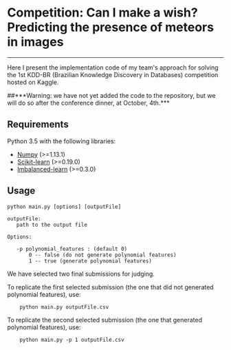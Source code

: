 # Competition: Can I make a wish? Predicting the presence of meteors in images
------------------------------------------------------------------------------

Here I present the implementation code of my team's approach for solving the 1st KDD-BR (Brazilian Knowledge Discovery in Databases) competition hosted on Kaggle.

##\*\*\*Warning: we have not yet added the code to the repository, but we will do so after the conference dinner, at October, 4th.\*\*\*


## Requirements
Python 3.5 with the following libraries:

* [Numpy](http://www.numpy.org/) (>=1.13.1)
* [Scikit-learn](http://scikit-learn.org/) (>=0.19.0)
* [Imbalanced-learn](https://github.com/scikit-learn-contrib/imbalanced-learn) (>=0.3.0)

## Usage
```python main.py [options] [outputFile]``` 

```
outputFile: 
   path to the output file  

Options:

   -p polynomial_features : (default 0)
       0 -- false (do not generate polynomial features) 
       1 -- true (generate polynomial features) 
``` 

We have selected two final submissions for judging. 

To replicate the first selected submission (the one that did not generated polynomial features), use:

		
		python main.py outputFile.csv

To replicate the second selected submission (the one that generated polynomial features), use:

		
		python main.py -p 1 outputFile.csv